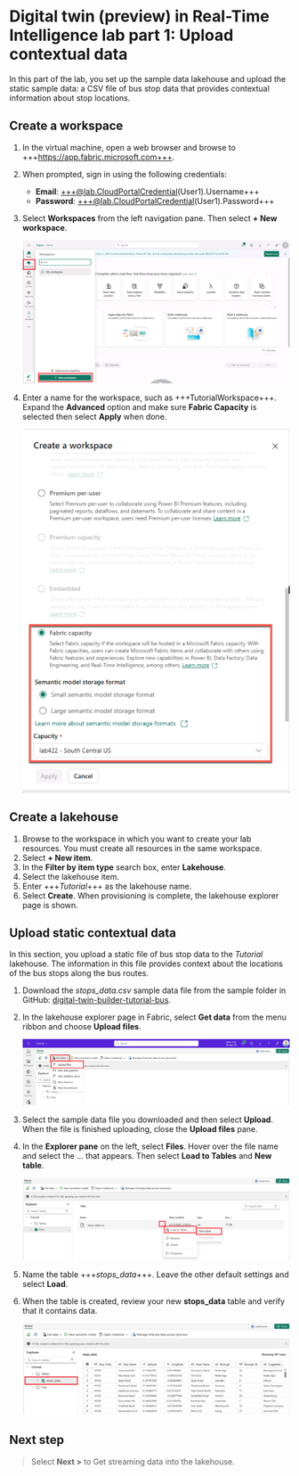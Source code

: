 # Digital twin (preview) in Real-Time Intelligence lab part 1: Upload contextual data

In this part of the lab, you set up the sample data lakehouse and upload the static sample data: a CSV file of bus stop data that provides contextual information about stop locations.

## Create a workspace

1. In the virtual machine, open a web browser and browse to +++https://app.fabric.microsoft.com+++.
2. When prompted, sign in using the following credentials:
   - **Email**: +++@lab.CloudPortalCredential(User1).Username+++
   - **Password**: +++@lab.CloudPortalCredential(User1).Password+++

3. Select **Workspaces** from the left navigation pane. Then select **+ New workspace**.

    ![Screenshot showing how to create a new workspace in Real-Time Intelligence.](media/create-new-workspace.png)

4. Enter a name for the workspace, such as +++TutorialWorkspace+++. Expand the **Advanced** option and make sure **Fabric Capacity** is selected then select **Apply** when done.

     ![Screenshot showing how to create a new workspace in Real-Time Intelligence.](media/create-workspace-side-pane.png)

## Create a lakehouse

1. Browse to the workspace in which you want to create your lab resources. You must create all resources in the same workspace.
2. Select **+ New item**.
3. In the **Filter by item type** search box, enter **Lakehouse**.
4. Select the lakehouse item.
5. Enter +++*Tutorial*+++ as the lakehouse name.
6. Select **Create**. When provisioning is complete, the lakehouse explorer page is shown.

## Upload static contextual data

In this section, you upload a static file of bus stop data to the *Tutorial* lakehouse. The information in this file provides context about the locations of the bus stops along the bus routes.

1. Download the *stops_data.csv* sample data file from the sample folder in GitHub: [digital-twin-builder-tutorial-bus](https://aka.ms/dtb-samples-bus).

2. In the lakehouse explorer page in Fabric, select **Get data** from the menu ribbon and choose **Upload files**.

    ![Screenshot of getting a local file for the Tutorial lakehouse.](media/prep-get-data.png)

3. Select the sample data file you downloaded and then select **Upload**. When the file is finished uploading, close the **Upload files** pane.

4. In the **Explorer pane** on the left, select **Files**. Hover over the file name and select the ... that appears. Then select **Load to Tables** and **New table**.

    ![Screenshot of Microsoft Fabric, selecting the Load to Tables option.](media/prep-new-table.png)

5. Name the table +++*stops_data*+++. Leave the other default settings and select **Load**.

6. When the table is created, review your new **stops_data** table and verify that it contains data.

    ![Screenshot of the stops_data table with data.](media/prep-stops-data.png)

## Next step

> Select **Next >** to Get streaming data into the lakehouse.
